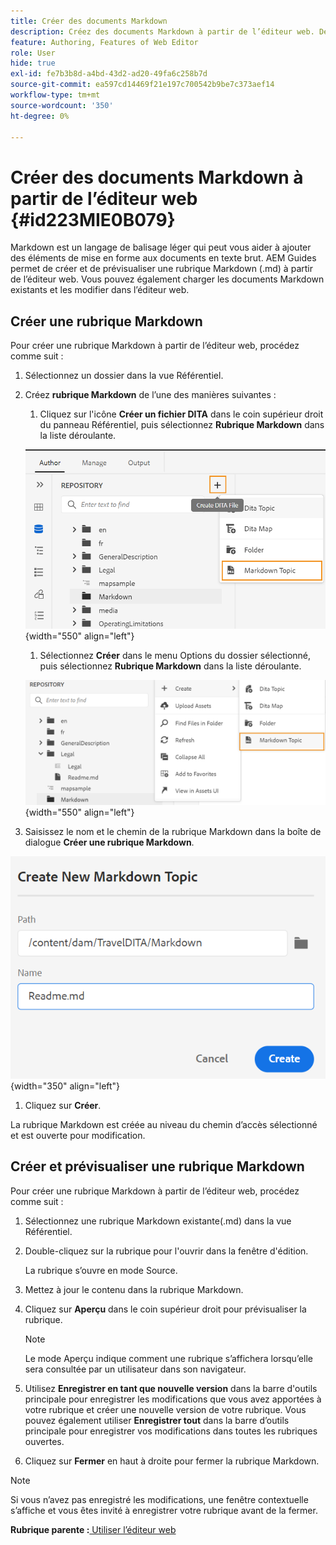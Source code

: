 ```yaml
---
title: Créer des documents Markdown
description: Créez des documents Markdown à partir de l’éditeur web. Découvrez comment créer, créer et prévisualiser une rubrique Markdown dans AEM Guides.
feature: Authoring, Features of Web Editor
role: User
hide: true
exl-id: fe7b3b8d-a4bd-43d2-ad20-49fa6c258b7d
source-git-commit: ea597cd14469f21e197c700542b9be7c373aef14
workflow-type: tm+mt
source-wordcount: '350'
ht-degree: 0%

---
```


# Créer des documents Markdown à partir de l’éditeur web {#id223MIE0B079}

Markdown est un langage de balisage léger qui peut vous aider à ajouter des éléments de mise en forme aux documents en texte brut. AEM Guides permet de créer et de prévisualiser une rubrique Markdown \(.md\) à partir de l’éditeur web. Vous pouvez également charger les documents Markdown existants et les modifier dans l’éditeur web.

## Créer une rubrique Markdown

Pour créer une rubrique Markdown à partir de l’éditeur web, procédez comme suit :

1. Sélectionnez un dossier dans la vue Référentiel.
1. Créez **rubrique Markdown** de l’une des manières suivantes :
   1. Cliquez sur l&#39;icône **Créer un fichier DITA** dans le coin supérieur droit du panneau Référentiel, puis sélectionnez **Rubrique Markdown** dans la liste déroulante.

   ![](images/create-markdown-dita-topic.png){width="550" align="left"}

   1. Sélectionnez **Créer** dans le menu Options du dossier sélectionné, puis sélectionnez **Rubrique Markdown** dans la liste déroulante.

   ![](images/create-markdown-options-menu.png){width="550" align="left"}

1. Saisissez le nom et le chemin de la rubrique Markdown dans la boîte de dialogue **Créer une rubrique Markdown**.

![](images/create-markdown-dialog.png){width="350" align="left"}

1. Cliquez sur **Créer**.

La rubrique Markdown est créée au niveau du chemin d’accès sélectionné et est ouverte pour modification.

## Créer et prévisualiser une rubrique Markdown

Pour créer une rubrique Markdown à partir de l’éditeur web, procédez comme suit :

1. Sélectionnez une rubrique Markdown existante\(.md\) dans la vue Référentiel.
1. Double-cliquez sur la rubrique pour l&#39;ouvrir dans la fenêtre d&#39;édition.

   La rubrique s’ouvre en mode Source.

1. Mettez à jour le contenu dans la rubrique Markdown.
1. Cliquez sur **Aperçu** dans le coin supérieur droit pour prévisualiser la rubrique.

   >[!NOTE]
   >
   > Le mode Aperçu indique comment une rubrique s’affichera lorsqu’elle sera consultée par un utilisateur dans son navigateur.

1. Utilisez **Enregistrer en tant que nouvelle version** dans la barre d&#39;outils principale pour enregistrer les modifications que vous avez apportées à votre rubrique et créer une nouvelle version de votre rubrique. Vous pouvez également utiliser **Enregistrer tout** dans la barre d’outils principale pour enregistrer vos modifications dans toutes les rubriques ouvertes.

1. Cliquez sur **Fermer** en haut à droite pour fermer la rubrique Markdown.

>[!NOTE]
>
> Si vous n’avez pas enregistré les modifications, une fenêtre contextuelle s’affiche et vous êtes invité à enregistrer votre rubrique avant de la fermer.

**Rubrique parente :**[ Utiliser l’éditeur web](web-editor.md)
